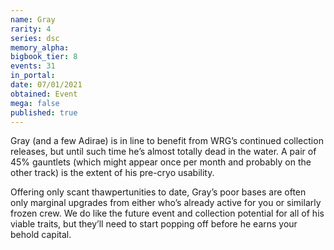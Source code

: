 ```yaml
---
name: Gray
rarity: 4
series: dsc
memory_alpha:
bigbook_tier: 8
events: 31
in_portal:
date: 07/01/2021
obtained: Event
mega: false
published: true
---
```


Gray (and a few Adirae) is in line to benefit from WRG’s continued collection releases, but until such time he’s almost totally dead in the water. A pair of 45% gauntlets (which might appear once per month and probably on the other track) is the extent of his pre-cryo usability.

Offering only scant thawpertunities to date, Gray’s poor bases are often only marginal upgrades from either who’s already active for you or similarly frozen crew. We do like the future event and collection potential for all of his viable traits, but they’ll need to start popping off before he earns your behold capital.
